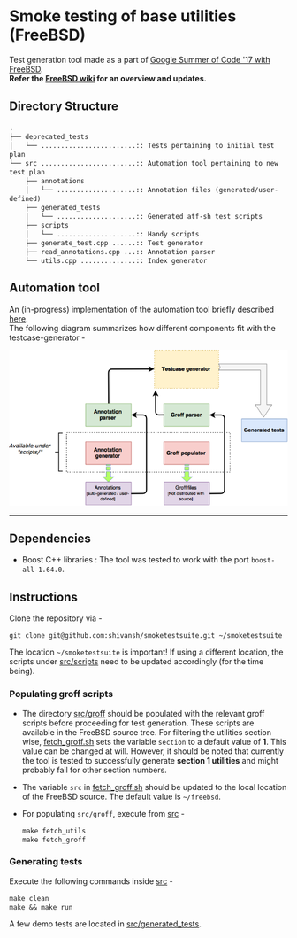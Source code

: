 # Smoke testing of base utilities (FreeBSD)

Test generation tool made as a part of [Google Summer of Code '17 with FreeBSD](https://summerofcode.withgoogle.com/projects/#6426676740227072).  
**Refer the [FreeBSD wiki](https://wiki.freebsd.org/SummerOfCode2017/SmokeTestingOfBaseUtilities) for an overview and updates.**

## Directory Structure
```
.
├── deprecated_tests
│   └── ........................:: Tests pertaining to initial test plan
└── src ........................:: Automation tool pertaining to new test plan
    ├── annotations
    │   └── ....................:: Annotation files (generated/user-defined)
    ├── generated_tests
    │   └── ....................:: Generated atf-sh test scripts
    ├── scripts
    │   └── ....................:: Handy scripts
    ├── generate_test.cpp ......:: Test generator
    ├── read_annotations.cpp ...:: Annotation parser
    └── utils.cpp ..............:: Index generator
```

## Automation tool
An (in-progress) implementation of the automation tool briefly described [here](https://lists.freebsd.org/pipermail/soc-status/2017-July/001079.html).  
The following diagram summarizes how different components fit with the testcase-generator -  

![Automation-Tool](architecture.png)

- - -

## Dependencies
* Boost C++ libraries : The tool was tested to work with the port `boost-all-1.64.0`.

## Instructions

Clone the repository via -
```
git clone git@github.com:shivansh/smoketestsuite.git ~/smoketestsuite
```
The location `~/smoketestsuite` is important! If using a different location, the scripts under [src/scripts](src/scripts) need to be updated accordingly (for the time being).

### Populating groff scripts
* The directory [src/groff](src/groff) should be populated with the relevant groff scripts before proceeding for test generation. These scripts are available in the FreeBSD source tree. For filtering the utilities section wise, [fetch_groff.sh](src/scripts/fetch_groff.sh) sets the variable `section` to a default value of **1**. This value can be changed at will. However, it should be noted that currently the tool is tested to successfully generate **section 1 utilities** and might probably fail for other section numbers.

* The variable `src` in [fetch_groff.sh](src/scripts/fetch_groff.sh) should be updated to the local location of the FreeBSD source. The default value is `~/freebsd`.

* For populating `src/groff`, execute from [src](src) -
  ```
  make fetch_utils
  make fetch_groff
  ```

### Generating tests
Execute the following commands inside [src](src) -
```
make clean
make && make run
```

A few demo tests are located in [src/generated_tests](src/generated_tests).
